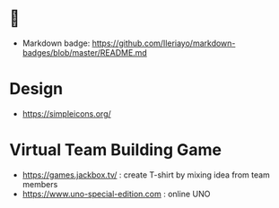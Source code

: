 # 🚀
- Markdown badge: https://github.com/Ileriayo/markdown-badges/blob/master/README.md

# Design

- https://simpleicons.org/


# Virtual Team Building Game
- https://games.jackbox.tv/ : create T-shirt by mixing idea from team members
- https://www.uno-special-edition.com : online UNO
